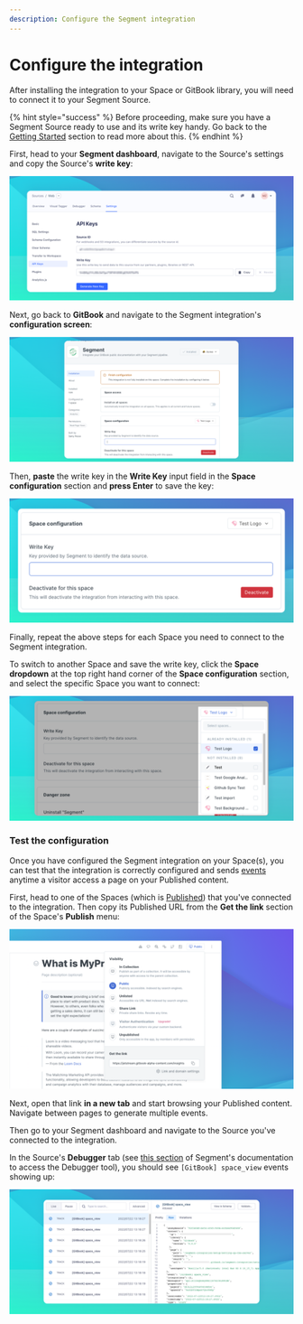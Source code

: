 ```yaml
---
description: Configure the Segment integration
---
```


# Configure the integration

After installing the integration to your Space or GitBook library, you will need to connect it to your Segment Source.

{% hint style="success" %}
Before proceeding, make sure you have a Segment Source ready to use and its write key handy. Go back to the [Getting Started](./#get-started) section to read more about this.
{% endhint %}

First, head to your **Segment dashboard**, navigate to the Source's settings and copy the Source's **write key**:

![Copy the Segment Source's write key](<../../.gitbook/assets/Segment Write Key.png>)

Next, go back to **GitBook** and navigate to the Segment integration's **configuration screen**:

![Segment Integration's configuration](<../../.gitbook/assets/Segment Configuration.png>)

Then, **paste** the write key in the **Write Key** input field in the **Space configuration** section and **press Enter** to save the key:

![Save the Source's write key](<../../.gitbook/assets/Segment Space Configuration.png>)

Finally, repeat the above steps for each Space you need to connect to the Segment integration.

To switch to another Space and save the write key, click the **Space dropdown** at the top right hand corner of the **Space configuration** section, and select the specific Space you want to connect:

![Switch to another Space to save the write key](<../../.gitbook/assets/Segment Swtich Spaces.png>)

### Test the configuration

Once you have configured the Segment integration on your Space(s), you can test that the integration is correctly configured and sends [events](gitbook-segment-event.md) anytime a visitor access a page on your Published content.

First, head to one of the Spaces (which is [Published](../../spaces/space-publishing/)) that you've connected to the integration. Then copy its Published URL from the **Get the link** section of the Space's **Publish** menu:

![Get the link from the Space's Publish menu](../../.gitbook/assets/Publish.png)

Next, open that link **in a new tab** and start browsing your Published content. Navigate between pages to generate multiple events.

Then go to your Segment dashboard and navigate to the Source you've connected to the integration.

In the Source's **Debugger** tab (see [this section](https://segment.com/docs/connections/sources/debugger/) of Segment's documentation to access the Debugger tool), you should see `[GitBook] space_view`  events showing up:

![View the GitBook events in the Source's Debugger](<../../.gitbook/assets/Segment GitBook Event.png>)
